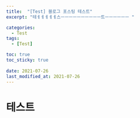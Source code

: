 ```yaml
---
title:  "[Test] 블로그 포스팅 테스트"
excerpt: "테ㅔㅔㅔㅔㅔ스ㅡㅡㅡㅡㅡㅡㅡㅡㅡㅡ트ㅡㅡㅡㅡㅡㅡ "

categories:
  - Test
tags:
  - [Test]

toc: true
toc_sticky: true
 
date: 2021-07-26
last_modified_at: 2021-07-26
---
```


# 테스트

